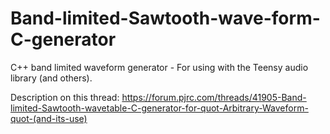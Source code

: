 # Band-limited-Sawtooth-wave-form-C-generator

C++ band limited waveform generator - For using with the Teensy audio library (and others).

Description on this thread: https://forum.pjrc.com/threads/41905-Band-limited-Sawtooth-wavetable-C-generator-for-quot-Arbitrary-Waveform-quot-(and-its-use)
